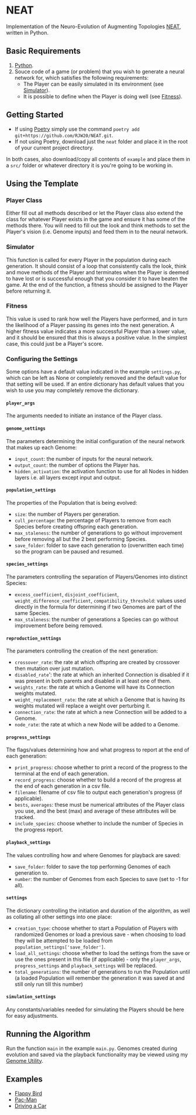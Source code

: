 # NEAT
Implementation of the Neuro-Evolution of Augmenting Topologies [NEAT](https://nn.cs.utexas.edu/downloads/papers/stanley.ec02.pdf), written in Python.

## Basic Requirements
1. [Python](https://www.python.org/downloads/).
2. Souce code of a game (or problem) that you wish to generate a neural network for, which satisfies the following requirements:
   - The Player can be easily simulated in its environment (see [Simulator](#Simulator)).
   - It is possible to define when the Player is doing well (see [Fitness](#Fitness)).

## Getting Started
- If using [Poetry](https://python-poetry.org/docs/) simply use the command `poetry add git+https://github.com/RJW20/NEAT.git`.
- If not using Poetry, download just the `neat` folder and place it in the root of your current project directory.

In both cases, also download/copy all contents of `example` and place them in a `src/` folder or whatever directory it is you're going to be working in.

## Using the Template

### Player Class
Either fill out all methods described or let the Player class also extend the class for whatever Player exists in the game and ensure it has some of the methods there. You will need to fill out the look and think methods to set the Player's vision (i.e. Genome inputs) and feed them in to the neural network.

### Simulator
This function is called for every Player in the population during each generation. It should consist of a loop that consistently calls the look, think and move methods of the Player and terminates when the Player is deemed to have lost or is successful enough that you consider it to have beaten the game. At the end of the function, a fitness should be assigned to the Player before returning it.

### Fitness
This value is used to rank how well the Players have performed, and in turn the likelihood of a Player passing its genes into the next generation. A higher fitness value indicates a more successful Player than a lower value, and it should be ensured that this is always a positive value. In the simplest case, this could just be a Player's score.

### Configuring the Settings
Some options have a default value indicated in the example `settings.py`, which can be left as None or completely removed and the default value for that setting will be used. If an entire dictionary has default values that you wish to use you may completely remove the dictionary.

#### `player_args`
The arguments needed to initiate an instance of the Player class.

#### `genome_settings`
The parameters determining the initial configuration of the neural network that makes up each Genome:
- `input_count`: the number of inputs for the neural network.
- `output_count`: the number of options the Player has.
- `hidden_activation`: the activation function to use for all Nodes in hidden layers i.e. all layers except input and output.

#### `population_settings`
The properties of the Population that is being evolved:
- `size`: the number of Players per generation.
- `cull_percentage`: the percentage of Players to remove from each Species before creating offspring each generation.
- `max_staleness`: the number of generations to go without improvement before removing all but the 2 best performing Species.
- `save_folder`: folder to save each generation to (overwritten each time) so the program can be paused and resumed.

#### `species_settings`
The parameters controlling the separation of Players/Genomes into distinct Species:
- `excess_coefficient`, `disjoint_coefficient`, `weight_difference_coefficient`, `compatibility_threshold`: values used directly in the formula for determining if two Genomes are part of the same Species.
- `max_staleness`: the number of generations a Species can go without improvement before being removed.

#### `reproduction_settings`
The parameters controlling the creation of the next generation:
- `crossover_rate`: the rate at which offspring are created by crossover then mutation over just mutation.
- `disabled_rate`': the rate at which an inherited Connection is disabled if it was present in both parents and disabled in at least one of them.
- `weights_rate`: the rate at which a Genome will have its Connection weights mutated.
- `weight_replacement_rate`: the rate at which a Genome that is having its weights mutated will replace a weight over perturbing it.
- `connection_rate`: the rate at which a new Connection will be added to a Genome.
- `node_rate`: the rate at which a new Node will be added to a Genome.

#### `progress_settings`
The flags/values determining how and what progress to report at the end of each generation:
- `print_progress`: choose whether to print a record of the progress to the terminal at the end of each generation.
- `record_progress`: choose whether to build a record of the progress at the end of each generation in a csv file.
- `filename`: filename of csv file to output each generation's progress (if applicable).
- `bests`, `averages`: these must be numerical attributes of the Player class you use, and the best (max) and average of these attributes will be tracked.
- `include_species`: choose whether to include the number of Species in the progress report.

#### `playback_settings`
The values controlling how and where Genomes for playback are saved:
- `save_folder`: folder to save the top performing Genomes of each generation to.
- `number`: the number of Genomes from each Species to save (set to -1 for all).

#### `settings`
The dictionary controlling the initiation and duration of the algorithm, as well as collating all other settings into one place:
- `creation_type`: choose whether to start a Population of Players with randomized Genomes or load a previous save - when choosing to load they will be attempted to be loaded from `population_settings['save_folder']`.
- `load_all_settings`: choose whether to load the settings from the save or use the ones present in this file (if applicable) - only the `player_args`, `progress_settings` and `playback_settings` will be replaced.
- `total_generations`: the number of generations to run the Population until (a loaded Population will remember the generation it was saved at and still only run till this number)

#### `simulation_settings`
Any constants/variables needed for simulating the Players should be here for easy adjustments.

## Running the Algorithm
Run the function `main` in the example `main.py`. Genomes created during evolution and saved via the playback functionality may be viewed using my [Genome Utility](https://github.com/RJW20/NEAT-genome-utility.git).

## Examples
- [Flappy Bird](https://github.com/RJW20/flappy-bird-ai-NEAT)
- [Pac-Man](https://github.com/RJW20/pacman-ai-NEAT)
- [Driving a Car](https://github.com/RJW20/car-drive-ai-NEAT)
